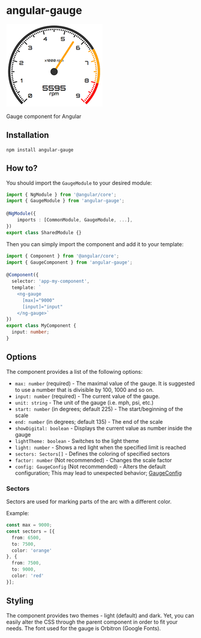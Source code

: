 # angular-gauge

![angular-gauge](./assets/gauge.png)

Gauge component for Angular

## Installation

```
npm install angular-gauge
```

## How to?

You should import the `GaugeModule` to your desired module:

```typescript
import { NgModule } from '@angular/core';
import { GaugeModule } from 'angular-gauge';

@NgModule({
    imports : [CommonModule, GaugeModule, ...],
})
export class SharedModule {}
```

Then you can simply import the component and add it to your template:

```typescript
import { Component } from '@angular/core';
import { GaugeComponent } from 'angular-gauge';

@Component({
  selector: 'app-my-component',
  template: `
    <ng-gauge
      [max]="9000"
      [input]="input"
    </ng-gauge>`
})
export class MyComponent {
  input: number;
}
```

## Options

The component provides a list of the following options:
- `max: number` (required) - The maximal value of the gauge. It is suggested to use a number that is divisible by 100, 1000 and so on.
- `input: number` (required) - The current value of the gauge.
- `unit: string` - The unit of the gauge (i.e. mph, psi, etc.)
- `start: number` (in degrees; default 225) - The start/beginning of the scale
- `end: number` (in degrees; default 135) - The end of the scale
- `showDigital: boolean` - Displays the current value as number inside the gauge
- `lightTheme: boolean` - Switches to the light theme
- `light: number` - Shows a red light when the specified limit is reached
- `sectors: Sectors[]` - Defines the coloring of specified sectors
- `factor: number` (Not recommended) - Changes the scale factor
- `config: GaugeConfig` (Not recommended) - Alters the default configuration; This may lead to unexpected behavior; [GaugeConfig](./src/app/gauge/shared/config.ts)

### Sectors

Sectors are used for marking parts of the arc with a different color.

Example:
```typescript
const max = 9000;
const sectors = [{
  from: 6500,
  to: 7500,
  color: 'orange'
}, {
  from: 7500,
  to: 9000,
  color: 'red'
}];
```

## Styling

The component provides two themes - light (default) and dark. Yet, you can easily alter the CSS through the parent component in order to fit your needs. The font used for the gauge is Orbitron (Google Fonts).

